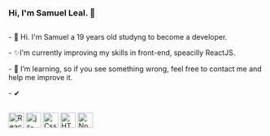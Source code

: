### Hi,  I'm Samuel Leal. 👋

<!--
**SamLeal/SamLeal** is a ✨ _special_ ✨ repository because its `README.md` (this file) appears on your GitHub profile.

Here are some ideas to get you started:

- 🔭 I’m currently working on ...
- 🌱 I’m currently learning ...
- 👯 I’m looking to collaborate on ...
- 🤔 I’m looking for help with ...
- 💬 Ask me about ...
- 📫 How to reach me: ...
- 😄 Pronouns: ...
- ⚡ Fun fact: ...
-->
##
<div>
  <p> - 👋 Hi. I'm Samuel a 19 years old studyng to become a developer.</p>
  <p> - ✨I'm currently improving my skills in front-end, speacilly ReactJS.</p>
  <p> - 🤔 I’m learning, so if you see something wrong, feel free to contact me and help me improve it.</p>
  <p> -  ✔ </p>
  
  
</div>

##
<div>
  <img align="center" alt="React-Sam" height="30px" src="https://cdn.jsdelivr.net/gh/devicons/devicon/icons/react/react-original.svg">
  <img align="center" alt="js-Sam" height="30px" src="https://cdn.jsdelivr.net/gh/devicons/devicon/icons/javascript/javascript-original.svg" />
  <img align="center" alt="Css-Sam" height="30px" src="https://cdn.jsdelivr.net/gh/devicons/devicon/icons/css3/css3-original.svg" />
  <img align="center" alt="HTML-Sam" height="30px" src="https://cdn.jsdelivr.net/gh/devicons/devicon/icons/html5/html5-original.svg" />
  <img align="center" alt="Node-Sam" height="30px" src="https://cdn.jsdelivr.net/gh/devicons/devicon/icons/nodejs/nodejs-original-wordmark.svg" />
</div>
